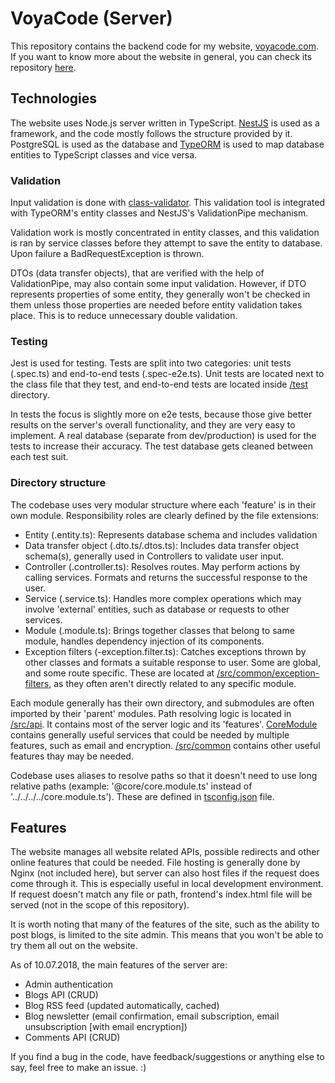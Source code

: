 # VoyaCode (Server)

This repository contains the backend code for my website, [voyacode.com](https://www.voyacode.com/). If you want to know more about the website in general, you can check its repository [here](https://github.com/Voya100/VoyaCode).

## Technologies

The website uses Node.js server written in TypeScript. [NestJS](https://docs.nestjs.com/) is used as a framework, and the code mostly follows the structure provided by it. PostgreSQL is used as the database and [TypeORM](http://typeorm.io/#/) is used to map database entities to TypeScript classes and vice versa.

### Validation

Input validation is done with [class-validator](https://github.com/typestack/class-validator). This validation tool is integrated with TypeORM's entity classes and NestJS's ValidationPipe mechanism.

Validation work is mostly concentrated in entity classes, and this validation is ran by service classes before they attempt to save the entity to database. Upon failure a BadRequestException is thrown.

DTOs (data transfer objects), that are verified with the help of ValidationPipe, may also contain some input validation. However, if DTO represents properties of some entity, they generally won't be checked in them unless those properties are needed before entity validation takes place. This is to reduce unnecessary double validation.

### Testing

Jest is used for testing. Tests are split into two categories: unit tests (.spec.ts) and end-to-end tests (.spec-e2e.ts). Unit tests are located next to the class file that they test, and end-to-end tests are located inside [/test](test) directory.

In tests the focus is slightly more on e2e tests, because those give better results on the server's overall functionality, and they are very easy to implement. A real database (separate from dev/production) is used for the tests to increase their accuracy. The test database gets cleaned between each test suit.

### Directory structure

The codebase uses very modular structure where each 'feature' is in their own module. Responsibility roles are clearly defined by the file extensions:
- Entity (.entity.ts): Represents database schema and includes validation
- Data transfer object (.dto.ts/.dtos.ts): Includes data transfer object schema(s), generally used in Controllers to validate user input.
- Controller (.controller.ts): Resolves routes. May perform actions by calling services. Formats and returns the successful response to the user.
- Service (.service.ts): Handles more complex operations which may involve 'external' entities, such as database or requests to other services.
- Module (.module.ts): Brings together classes that belong to same module, handles dependency injection of its components.
- Exception filters (-exception.filter.ts): Catches exceptions thrown by other classes and formats a suitable response to user. Some are global, and some route specific. These are located at [/src/common/exception-filters](/src/common/exception-filters), as they often aren't directly related to any specific module.

Each module generally has their own directory, and submodules are often imported by their 'parent' modules. Path resolving logic is located in [/src/api](/src/api). It contains most of the server logic and its 'features'. [CoreModule](/src/core) contains generally useful services that could be needed by multiple features, such as email and encryption. [/src/common](/src/common) contains other useful features thay may be needed.

Codebase uses aliases to resolve paths so that it doesn't need to use long relative paths (example: '@core/core.module.ts' instead of '../../../../core.module.ts'). These are defined in [tsconfig.json](/tsconfig.json) file.

## Features

The website manages all website related APIs, possible redirects and other online features that could be needed. File hosting is generally done by Nginx (not included here), but server can also host files if the request does come through it. This is especially useful in local development environment. If request doesn't match any file or path, frontend's index.html file will be served (not in the scope of this repository).

It is worth noting that many of the features of the site, such as the ability to post blogs, is limited to the site admin. This means that you won't be able to try them all out on the website.

As of 10.07.2018, the main features of the server are:
- Admin authentication
- Blogs API (CRUD)
- Blog RSS feed (updated automatically, cached)
- Blog newsletter (email confirmation, email subscription, email unsubscription [with email encryption])
- Comments API (CRUD)

If you find a bug in the code, have feedback/suggestions or anything else to say, feel free to make an issue. :)
